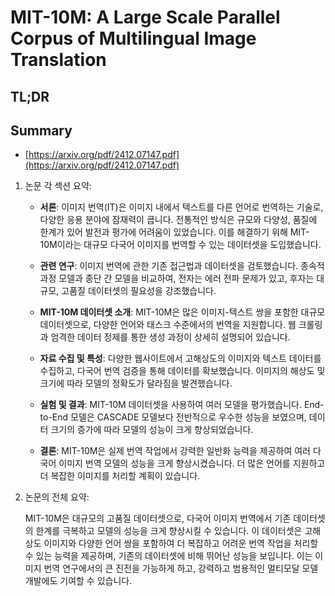 # MIT-10M: A Large Scale Parallel Corpus of Multilingual Image Translation
## TL;DR
## Summary
- [https://arxiv.org/pdf/2412.07147.pdf](https://arxiv.org/pdf/2412.07147.pdf)

1. 논문 각 섹션 요약:

   - **서론**: 이미지 번역(IT)은 이미지 내에서 텍스트를 다른 언어로 번역하는 기술로, 다양한 응용 분야에 잠재력이 큽니다. 전통적인 방식은 규모와 다양성, 품질에 한계가 있어 발전과 평가에 어려움이 있었습니다. 이를 해결하기 위해 MIT-10M이라는 대규모 다국어 이미지를 번역할 수 있는 데이터셋을 도입했습니다.

   - **관련 연구**: 이미지 번역에 관한 기존 접근법과 데이터셋을 검토했습니다. 종속적 과정 모델과 종단 간 모델을 비교하여, 전자는 에러 전파 문제가 있고, 후자는 대규모, 고품질 데이터셋의 필요성을 강조했습니다.

   - **MIT-10M 데이터셋 소개**: MIT-10M은 많은 이미지-텍스트 쌍을 포함한 대규모 데이터셋으로, 다양한 언어와 태스크 수준에서의 번역을 지원합니다. 웹 크롤링과 엄격한 데이터 정제를 통한 생성 과정이 상세히 설명되어 있습니다.

   - **자료 수집 및 특성**: 다양한 웹사이트에서 고해상도의 이미지와 텍스트 데이터를 수집하고, 다국어 번역 검증을 통해 데이터를 확보했습니다. 이미지의 해상도 및 크기에 따라 모델의 정확도가 달라짐을 발견했습니다.

   - **실험 및 결과**: MIT-10M 데이터셋을 사용하여 여러 모델을 평가했습니다. End-to-End 모델은 CASCADE 모델보다 전반적으로 우수한 성능을 보였으며, 데이터 크기의 증가에 따라 모델의 성능이 크게 향상되었습니다.

   - **결론**: MIT-10M은 실제 번역 작업에서 강력한 일반화 능력을 제공하여 여러 다국어 이미지 번역 모델의 성능을 크게 향상시켰습니다. 더 많은 언어를 지원하고 더 복잡한 이미지를 처리할 계획이 있습니다.

2. 논문의 전체 요약:

   MIT-10M은 대규모의 고품질 데이터셋으로, 다국어 이미지 번역에서 기존 데이터셋의 한계를 극복하고 모델의 성능을 크게 향상시킬 수 있습니다. 이 데이터셋은 고해상도 이미지와 다양한 언어 쌍을 포함하여 더 복잡하고 어려운 번역 작업을 처리할 수 있는 능력을 제공하며, 기존의 데이터셋에 비해 뛰어난 성능을 보입니다. 이는 이미지 번역 연구에서의 큰 진전을 가능하게 하고, 강력하고 범용적인 멀티모달 모델 개발에도 기여할 수 있습니다.
